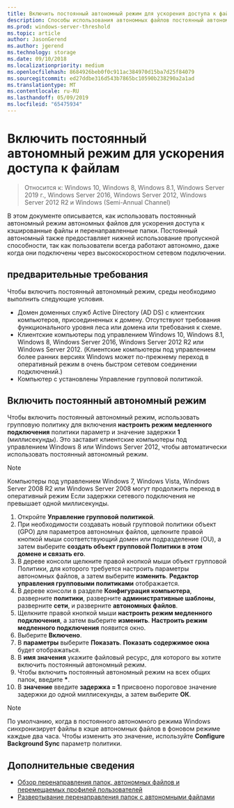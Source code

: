 ```yaml
---
title: Включить постоянный автономный режим для ускорения доступа к файлам
description: Способы использования автономных файлов постоянный автономный режим для ускорения доступа к кэшированные файлы и перенаправленные папки.
ms.prod: windows-server-threshold
ms.topic: article
author: JasonGerend
ms.author: jgerend
ms.technology: storage
ms.date: 09/10/2018
ms.localizationpriority: medium
ms.openlocfilehash: 8684926beb0f0c911ac384970d15ba7d25f84079
ms.sourcegitcommit: ed27ddbe316d543b7865bc10590b238290a2a1ad
ms.translationtype: MT
ms.contentlocale: ru-RU
ms.lasthandoff: 05/09/2019
ms.locfileid: "65475934"
---
```

# <a name="enable-always-offline-mode-for-faster-access-to-files"></a>Включить постоянный автономный режим для ускорения доступа к файлам

>Относится к: Windows 10, Windows 8, Windows 8.1, Windows Server 2019 г., Windows Server 2016, Windows Server 2012, Windows Server 2012 R2 и Windows (Semi-Annual Channel)

В этом документе описывается, как использовать постоянный автономный режим автономных файлов для ускорения доступа к кэшированные файлы и перенаправленные папки. Постоянный автономный также предоставляет нижней использование пропускной способности, так как пользователи всегда работают автономно, даже когда они подключены через высокоскоростном сетевом подключении.

## <a name="prerequisites"></a>предварительные требования

Чтобы включить постоянный автономный режим, среды необходимо выполнить следующие условия.

- Домен доменных служб Active Directory (AD DS) с клиентских компьютеров, присоединенных к домену. Отсутствуют требования функционального уровня леса или домена или требования к схеме.
- Клиентские компьютеры под управлением Windows 10, Windows 8.1, Windows 8, Windows Server 2016, Windows Server 2012 R2 или Windows Server 2012. (Клиентские компьютеры под управлением более ранних версиях Windows может по-прежнему переход в оперативный режим в очень быстром сетевом соединении подключений.)
- Компьютер с установлены Управление групповой политикой.

## <a name="enable-always-offline-mode"></a>Включить постоянный автономный режим

Чтобы включить постоянный автономный режим, использовать групповую политику для включения **настроить режим медленного подключения** политики параметр и значение задержки **1** (миллисекунды). Это заставит клиентские компьютеры под управлением Windows 8 или Windows Server 2012, чтобы автоматически использовать постоянный автономный режим.

>[!NOTE]
>Компьютеры под управлением Windows 7, Windows Vista, Windows Server 2008 R2 или Windows Server 2008 могут продолжить переход в оперативный режим Если задержки сетевого подключения не превышает одной миллисекунды.

1. Откройте **Управление групповой политикой**.
2. При необходимости создавать новый групповой политики объект (GPO) для параметров автономных файлов, щелкните правой кнопкой мыши соответствующий домен или подразделение (OU), а затем выберите **создать объект групповой Политики в этом домене и связать его**.
3. В дереве консоли щелкните правой кнопкой мыши объект групповой Политики, для которого требуется настроить параметры автономных файлов, а затем выберите **изменить**. **Редактор управления групповыми политиками** отображается.
4. В дереве консоли в разделе **Конфигурация компьютера**, разверните **политики**, разверните **административные шаблоны**, разверните **сети**, и разверните **автономных файлов**.
5. Щелкните правой кнопкой мыши **настроить режим медленного подключения**, а затем выберите **изменить**. **Настроить режим медленного подключения** появится окно.
6. Выберите **Включено**.
7. В **параметры** выберите **Показать**. **Показать содержимое окна** будет отображаться.
8. В **имя значения** укажите файловый ресурс, для которого вы хотите включить постоянный автономный режим.
9. Чтобы включить постоянный автономный режим на всех общих папок, введите **\***.
10. В **значение** введите **задержка = 1** присвоено пороговое значение задержки до одной миллисекунды, а затем выберите **ОК**.

>[!NOTE]
>По умолчанию, когда в постоянного автономного режима Windows синхронизирует файлы в кэше автономных файлов в фоновом режиме каждые два часа. Чтобы изменить это значение, используйте **Configure Background Sync** параметр политики.

## <a name="more-information"></a>Дополнительные сведения

* [Обзор перенаправления папок, автономных файлов и перемещаемых профилей пользователей](folder-redirection-rup-overview.md)
* [Развертывание перенаправления папок с автономными файлами](deploy-folder-redirection.md)